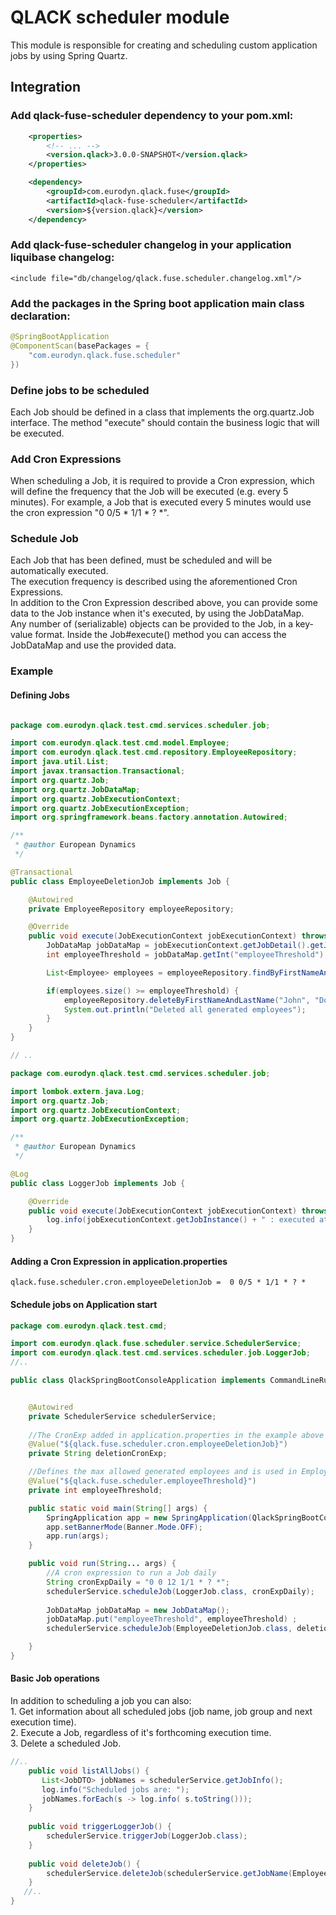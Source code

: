 # QLACK scheduler module

This module is responsible for creating and scheduling custom application jobs by using Spring Quartz.

## Integration

### Add qlack-fuse-scheduler dependency to your pom.xml:

```xml
    <properties>
        <!-- ... -->
        <version.qlack>3.0.0-SNAPSHOT</version.qlack>
    </properties>

    <dependency>
        <groupId>com.eurodyn.qlack.fuse</groupId>
        <artifactId>qlack-fuse-scheduler</artifactId>
        <version>${version.qlack}</version>
    </dependency>
```

### Add qlack-fuse-scheduler changelog in your application liquibase changelog:
```
<include file="db/changelog/qlack.fuse.scheduler.changelog.xml"/>
```

### Add the packages in the Spring boot application main class declaration:

```java
@SpringBootApplication
@ComponentScan(basePackages = {
    "com.eurodyn.qlack.fuse.scheduler"
})
```

### Define jobs to be scheduled

Each Job should be defined in a class that implements the org.quartz.Job interface.  The method "execute" should contain the business logic that will be executed.

### Add Cron Expressions 

When scheduling a Job, it is required to provide a Cron expression, which will define the frequency that the Job will be executed (e.g. every 5 minutes). 
For example, a Job that is executed every 5 minutes would use the cron expression "0 0/5 * 1/1 * ? *".

### Schedule Job
Each Job that has been defined, must be scheduled and will be automatically executed.  
The execution frequency is described using the aforementioned Cron Expressions.  
In addition to the Cron Expression described above, you can provide some data to the Job instance when it's executed, by using the JobDataMap.  
Any number of (serializable) objects can be provided to the Job, in a key-value format. Inside the Job#execute() method you can access the JobDataMap and use the provided data.  

### Example 

#### Defining Jobs

```java

package com.eurodyn.qlack.test.cmd.services.scheduler.job;

import com.eurodyn.qlack.test.cmd.model.Employee;
import com.eurodyn.qlack.test.cmd.repository.EmployeeRepository;
import java.util.List;
import javax.transaction.Transactional;
import org.quartz.Job;
import org.quartz.JobDataMap;
import org.quartz.JobExecutionContext;
import org.quartz.JobExecutionException;
import org.springframework.beans.factory.annotation.Autowired;

/**
 * @author European Dynamics
 */

@Transactional
public class EmployeeDeletionJob implements Job {

    @Autowired
    private EmployeeRepository employeeRepository;

    @Override
    public void execute(JobExecutionContext jobExecutionContext) throws JobExecutionException {
        JobDataMap jobDataMap = jobExecutionContext.getJobDetail().getJobDataMap();
        int employeeThreshold = jobDataMap.getInt("employeeThreshold");

        List<Employee> employees = employeeRepository.findByFirstNameAndLastName("John", "Doe");

        if(employees.size() >= employeeThreshold) {
            employeeRepository.deleteByFirstNameAndLastName("John", "Doe");
            System.out.println("Deleted all generated employees");
        }
    }
}

// ..
```

```java
package com.eurodyn.qlack.test.cmd.services.scheduler.job;

import lombok.extern.java.Log;
import org.quartz.Job;
import org.quartz.JobExecutionContext;
import org.quartz.JobExecutionException;

/**
 * @author European Dynamics
 */

@Log
public class LoggerJob implements Job {

    @Override
    public void execute(JobExecutionContext jobExecutionContext) throws JobExecutionException {
        log.info(jobExecutionContext.getJobInstance() + " : executed at " + jobExecutionContext.getFireTime());
    }
}
```

#### Adding a Cron Expression in application.properties

```properties
qlack.fuse.scheduler.cron.employeeDeletionJob =  0 0/5 * 1/1 * ? *
```


#### Schedule jobs on Application start

```java
package com.eurodyn.qlack.test.cmd;

import com.eurodyn.qlack.fuse.scheduler.service.SchedulerService;
import com.eurodyn.qlack.test.cmd.services.scheduler.job.LoggerJob;
//..

public class QlackSpringBootConsoleApplication implements CommandLineRunner {


    @Autowired
    private SchedulerService schedulerService;
    
    //The CronExp added in application.properties in the example above
    @Value("${qlack.fuse.scheduler.cron.employeeDeletionJob}")
    private String deletionCronExp;

    //Defines the max allowed generated employees and is used in EmployeeDeletionJob.
    @Value("${qlack.fuse.scheduler.employeeThreshold}")
    private int employeeThreshold;

    public static void main(String[] args) {
        SpringApplication app = new SpringApplication(QlackSpringBootConsoleApplication.class);
        app.setBannerMode(Banner.Mode.OFF);
        app.run(args);
    }

    public void run(String... args) {
        //A cron expression to run a Job daily
        String cronExpDaily = "0 0 12 1/1 * ? *";
        schedulerService.scheduleJob(LoggerJob.class, cronExpDaily);
        
        JobDataMap jobDataMap = new JobDataMap();
        jobDataMap.put("employeeThreshold", employeeThreshold) ;
        schedulerService.scheduleJob(EmployeeDeletionJob.class, deletionCronExp, jobDataMap);

    }
}
```

#### Basic Job operations 

In addition to scheduling a job you can also:  
    1. Get information about all scheduled jobs (job name, job group and next execution time).  
    2. Execute a Job, regardless of it's forthcoming execution time.  
    3. Delete a scheduled Job.  

```java
//..
    public void listAllJobs() {
       List<JobDTO> jobNames = schedulerService.getJobInfo();
       log.info("Scheduled jobs are: ");
       jobNames.forEach(s -> log.info( s.toString()));
    }
    
    public void triggerLoggerJob() {
        schedulerService.triggerJob(LoggerJob.class);
    }
    
    public void deleteJob() {
        schedulerService.deleteJob(schedulerService.getJobName(EmployeeDeletionJob.class));
    }
   //..
}
```